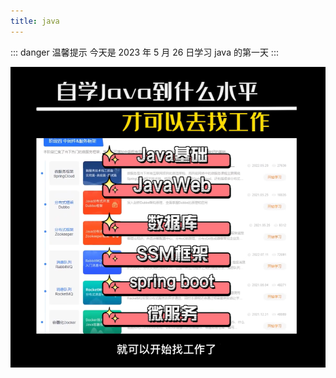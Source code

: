 ```yaml
---
title: java
---
```


::: danger 温馨提示
今天是 2023 年 5 月 26 日学习 java 的第一天
:::

![](./javaBase/image/java学习路线.png)
